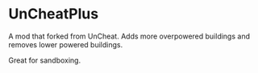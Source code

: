 # UnCheatPlus
A mod that forked from UnCheat. Adds more overpowered buildings and removes lower powered buildings.

Great for sandboxing.
